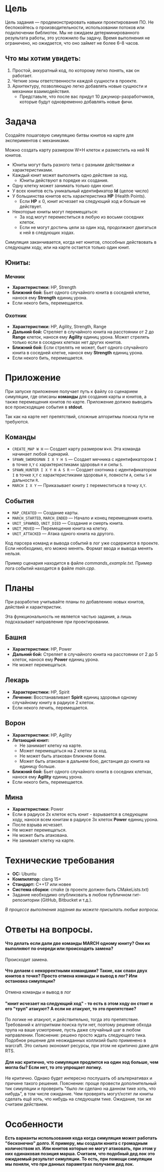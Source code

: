 # Цель

Цель задания — продемонстрировать навыки проектирования ПО. 
Не беспокойтесь о производительности, использовании потоков или подключении библиотек. 
Мы не ожидаем детерминированного результата работы, это усложнило бы задачу.
Время выполнения не ограничено, но ожидается, что оно займет не более 6–8 часов.

## Что мы хотим увидеть:
1. Простой, аккуратный код, по которому легко понять, как он работает.
2. Четкие зоны ответственности каждой сущности в проекте.
3. Архитектуру, позволяющую легко добавлять новые сущности и механики взаимодействия.
    - Представьте, что после вас придут 10 джуниор-разработчиков, которые будут одновременно добавлять новые фичи.

# Задача

Создайте пошаговую симуляцию битвы юнитов на карте для экспериментов с механиками.

Можно создать карту размером W×H клеток и разместить на ней N юнитов.
- Юниты могут быть разного типа с разными действиями и характеристиками.
- Каждый юнит может выполнить одно действие за ход.
    - Юниты действуют в порядке их создания.
- Одну клетку может занимать только один юнит.
- У всех юнитов есть уникальный идентификатор **Id** (целое число) 
- У большинства юнитов есть характеристика **HP** (Health Points).
    - Если **HP** ≤ 0, юнит исчезает на следующий ход и больше не действует.
- Некоторые юниты могут перемещаться:
    - За ход могут переместиться в любую из восьми соседних клеток.
    - Если не могут достичь цели за один ход, продолжают двигаться к ней в следующих ходах.

Симуляция заканчивается, когда нет юнитов, способных действовать в следующем ходу, или на карте остается только один юнит.

## Юниты:

### Мечник
- **Характеристики:** HP, Strength
- **Ближний бой:** Бьет одного случайного юнита в соседней клетке, нанося ему **Strength** единиц урона.
- Если некого бить, перемещается.

### Охотник
- **Характеристики:** HP, Agility, Strength, Range
- **Дальний бой:** Стреляет в случайного юнита на расстоянии от 2 до **Range** клеток, нанося ему **Agility** единиц урона. Может стрелять только если в соседних клетках нет других юнитов.
- **Ближний бой:** Если стрелять не может, бьет одного случайного юнита в соседней клетке, нанося ему **Strength** единиц урона.
- Если некого бить, перемещается.

# Приложение

При запуске приложение получает путь к файлу со сценарием симуляции, где описаны **команды** для создания карты и юнитов, а также перемещения юнитов по карте. 
Приложение должно выводить все происходящие события в **stdout**.

Так как на карте нет препятствий, сложные алгоритмы поиска пути не требуются.

## Команды

- `CREATE_MAP W H` — Создает карту размером `W`×`H`. Эта команда начинает любой сценарий.
- `SPAWN_SWORDSMAN I X Y H S` — Создает мечника с идентификатором `I` в точке `X`,`Y` с характеристиками здоровья `H` и силы `S`.
- `SPAWN_HUNTER I X Y H A S R` — Создает охотника с идентификатором `I` в точке `X`,`Y` с характеристиками здоровья `H`, ловкости `A`, силы `S` и дальности `R`.
- `MARCH I X Y` — Приказывает юниту `I` переместиться в точку `X`,`Y`.

## События

- `MAP_CREATED` — Создание карты.
- `MARCH_STARTED`, `MARCH_ENDED` — Начало и конец перемещения юнита.
- `UNIT_SPAWNED`, `UNIT_DIED` — Создание и смерть юнита.
- `UNIT_MOVED` — Перемещение юнита на клетку.
- `UNIT_ATTACKED` — Атака одного юнита на другого.

Код парсера команд и вывода событий в лог уже содержится в проекте. Если необходимо, его можно менять. Формат ввода и вывода менять нельзя.

Пример сценария находится в файле _commands_example.txt_. Пример лога событий находится в файле _main.cpp_.

# Планы

При разработке учитывайте планы по добавлению новых юнитов, действий и характеристик. 

Эта функциональность не является частью задания, а лишь подсказывает направление при проектировании.

## Башня

- **Характеристики:** HP, Power
- **Дальний бой:** Стреляет в случайного юнита на расстоянии от 2 до 5 клеток, нанося ему **Power** единиц урона.
- Не может перемещаться.

## Лекарь

- **Характеристики:** HP, Spirit
- **Лечение:** Восстанавливает **Spirit** единиц здоровья одному случайному юниту в радиусе 2 клеток.
- Если некого лечить, перемещается.

## Ворон

- **Характеристики:** HP, Agility
- **Летающий юнит:**
    - Не занимает клетку на карте.
    - Может перемещаться на 2 клетки за ход.
    - Не может быть атакован ближнем боем.
    - Может быть атакован в дальнем бою, дистанция до юнита на единицу больше.
- **Ближний бой:** Бьет одного случайного юнита в соседних клетках, нанося ему **Agility** единиц урона.
- Если некого бить, перемещается.

## Мина

- **Характеристики:** Power
- Если в радиусе 2х клеток есть юнит - взрывается в следующем ходу, нанося всем юнитам в радиусе 3х клеток **Power** единиц урона.
- После взрыва исчезает.
- Не может перемещаться.
- Не может быть атакована.
- Не занимает клетку на карте.

# Технические требования

- **ОС:** Ubuntu
- **Компилятор:** clang 15+
- **Стандарт:** C++17 или новее
- **Система сборки:** cmake (в проекте должен быть CMakeLists.txt)
- Задание необходимо опубликовать в любом публичном гит-репозитории (GitHub, Bitbucket и т.д.).

_В процессе выполнения задания вы можете присылать любые вопросы._

# Ответы на вопросы.
#### Что делать если дали две команды MARCH одному юниту? Они их выполняют по очереди или происходить замена?
Происходит замена.
#### Что делаем с некорректными командами? Такие, как спавн двух юнитов в точке? Просто отмена команды и вывод в лог? Или остановка симуляции?
Отмена команды и вывод в лог
#### "юнит исчезает на следующий ход" - то есть в этом ходу он стоит и его "труп" атакуют? А если не атакуют, то это препятствие?
По логике не атакуют, и действительно, тогда это препятствие. Требований к алгоритмам поиска пути нет, поэтому решение обхода трупа на ваше усмотрение, пусть даже случайный шаг в любом направлении. Пояснение: решено просто ждать следующего тика. Подобное решение для неожиданных коллизий было применено в warcraft. Это сильно экономит ресурсы, при этом не критично даже для RTS.  
#### Для нас критично, что симуляция продлится на один ход больше, чем могла бы? Если нет, то это упрощает логику.
Не критично. Однако будет интересно послушать об альтернативах и причине такого решения. 
Пояснение: проще провести дополнительный тик симуляции и проверить "было ли сделано на данном тике хоть, что нибудь", в том числе ожидание. Чем проверять могут/хотят ли юниты сделать ещё хоть, что нибудь на следующем тике. Ожидание, так же считаем действием.
# Особенности
#### Есть варианты использования кода когда симуляция может работать "бесконечно" долго. К примеру, мы создали юнита с громадным количеством хп. Или юнитов которые не могут атаковать, при этом у них одинаковая позиция марша. Считаем, что подобный дед лок это ожидаемый результат симуляции. То есть, при помощи симуляции мы поняли, что при данных параметрах получаем дед лок. 
